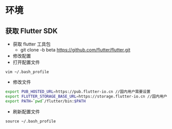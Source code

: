 # 环境
## 获取 Flutter SDK
- 获取 flutter 工具包
    - git clone -b beta https://github.com/flutter/flutter.git
- 修改配置
- 打开配置文件
```
vim ~/.bash_profile
```
 - 修改文件
```bash 
export PUB_HOSTED_URL=https://pub.flutter-io.cn //国内用户需要设置
export FLUTTER_STORAGE_BASE_URL=https://storage.flutter-io.cn //国内用户需要设置
export PATH=`pwd`/flutter/bin:$PATH
```
 - 刷新配置文件
```
source ~/.bash_profile 
```
